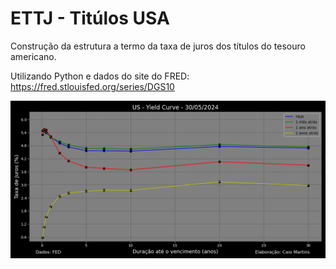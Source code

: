 # ETTJ - Titúlos USA 
Construção da estrutura a termo da taxa de juros dos títulos do tesouro americano.

Utilizando Python e dados do site do FRED:
https://fred.stlouisfed.org/series/DGS10

![image](https://github.com/caiomferreira/Yield_Curve/blob/f80d7480ea1a5d6a4a8926ef6266f4dd967189e0/US%20-%20Yield%20Curve.png)
